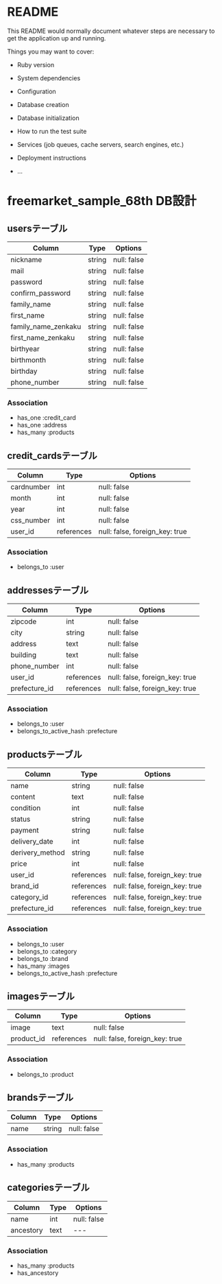 # README

This README would normally document whatever steps are necessary to get the
application up and running.

Things you may want to cover:

* Ruby version

* System dependencies

* Configuration

* Database creation

* Database initialization

* How to run the test suite

* Services (job queues, cache servers, search engines, etc.)

* Deployment instructions

* ...

# freemarket_sample_68th DB設計
## usersテーブル
|Column|Type|Options|
|------|----|-------|
|nickname|string|null: false|
|mail|string|null: false|
|password|string|null: false|
|confirm_password|string|null: false|
|family_name|string|null: false|
|first_name|string|null: false|
|family_name_zenkaku|string|null: false|
|first_name_zenkaku|string|null: false|
|birthyear|string|null: false|
|birthmonth|string|null: false|
|birthday|string|null: false|
|phone_number|string|null: false|
### Association
- has_one :credit_card
- has_one :address
- has_many :products

## credit_cardsテーブル
|Column|Type|Options|
|------|----|-------|
|cardnumber|int|null: false|
|month|int|null: false|
|year|int|null: false|
|css_number|int|null: false|
|user_id|references|null: false, foreign_key: true|


### Association
- belongs_to :user

## addressesテーブル
|Column|Type|Options|
|------|----|-------|
|zipcode|int|null: false|
|city|string|null: false|
|address|text|null: false|
|building|text|null: false|
|phone_number|int|null: false|
|user_id|references|null: false, foreign_key: true|
|prefecture_id|references|null: false, foreign_key: true|

### Association
- belongs_to :user
- belongs_to_active_hash :prefecture





## productsテーブル
|Column|Type|Options|
|------|----|-------|
|name|string|null: false|
|content|text|null: false|
|condition|int|null: false|
|status|string|null: false|
|payment|string|null: false|
|delivery_date|int|null: false|
|derivery_method|string|null: false|
|price|int|null: false|
|user_id|references|null: false, foreign_key: true|
|brand_id|references|null: false, foreign_key: true|
|category_id|references|null: false, foreign_key: true|
|prefecture_id|references|null: false, foreign_key: true|


### Association
- belongs_to :user
- belongs_to :category
- belongs_to :brand
- has_many :images
- belongs_to_active_hash :prefecture

## imagesテーブル
|Column|Type|Options|
|------|----|-------|
|image|text|null: false|
|product_id|references|null: false, foreign_key: true|


### Association
- belongs_to :product

## brandsテーブル
|Column|Type|Options|
|------|----|-------|
|name|string|null: false|

### Association
- has_many :products

## categoriesテーブル
|Column|Type|Options|
|------|----|-------|
|name|int|null: false|
|ancestory|text|---|

### Association
- has_many :products
- has_ancestory

